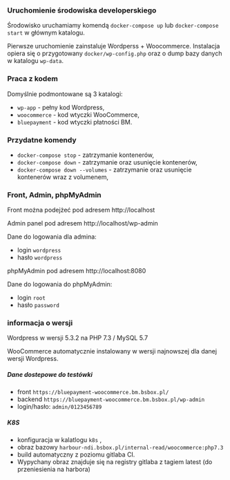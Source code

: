 ### Uruchomienie środowiska developerskiego

Środowisko uruchamiamy komendą `docker-compose up` lub `docker-compose start` w głównym katalogu. 

Pierwsze uruchomienie zainstaluje Wordperss + Woocommerce. Instalacja opiera się o przygotowany `docker/wp-config.php` oraz o dump bazy danych w katalogu `wp-data`.

### Praca z kodem

Domyślnie podmontowane są 3 katalogi:
- `wp-app` - pełny kod Wordpress,
- `woocommerce` - kod wtyczki WooCommerce,
- `bluepayment` - kod wtyczki płatności BM.

### Przydatne komendy

- `docker-compose stop` - zatrzymanie kontenerów,
- `docker-compose down` - zatrzymanie oraz usunięcie kontenerów,
- `docker-compose down --volumes` - zatrzymanie oraz usunięcie kontenerów wraz z volumenem,

### Front, Admin, phpMyAdmin

Front można podejżeć pod adresem http://localhost

Admin panel pod adresem http://localhost/wp-admin

Dane do logowania dla admina:
- login `wordpress`
- hasło `wordpress`

phpMyAdmin pod adresem http://localhost:8080

Dane do logowania do phpMyAdmin:
- login `root`
- hasło `password`

### informacja o wersji

Wordpress w wersji 5.3.2 na PHP 7.3 / MySQL 5.7

WooCommerce automatycznie instalowany w wersji najnowszej dla danej wersji Wordpress.

##### Dane dostepowe do testówki

- front  `https://bluepayment-woocommerce.bm.bsbox.pl/`
- backend `https://bluepayment-woocommerce.bm.bsbox.pl/wp-admin`
- login/hasło:  `admin/0123456789`

##### K8S

- konfiguracja w kalatlogu `k8s` , 
- obraz bazowy `harbour-ndi.bsbox.pl/internal-read/woocommerce:php7.3`
- build automatyczny z poziomu gitlaba CI. 
- Wypychany obraz znajduje się na registry gitlaba z tagiem latest (do przeniesienia na harbora)
